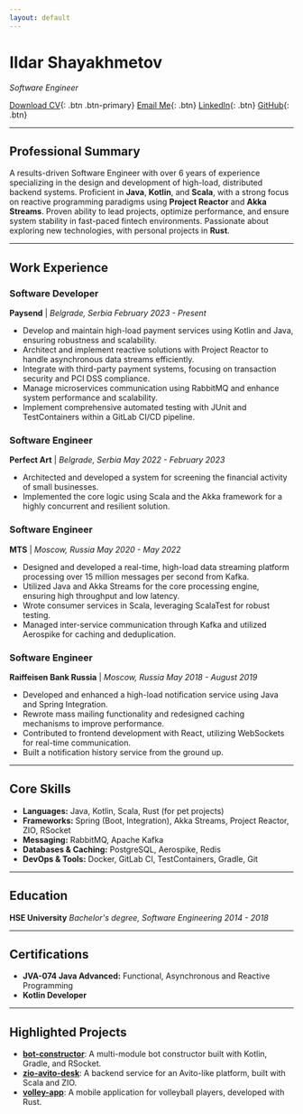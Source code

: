 ```yaml
---
layout: default
---
```


# Ildar Shayakhmetov
*Software Engineer*

[Download CV](./Ildar%20Shayakhmetov%20CV%20(1).pdf){: .btn .btn-primary}
[Email Me](mailto:il.sach@yandex.ru){: .btn}
[LinkedIn](https://www.linkedin.com/in/ildar-shayakhmetov-8471ab164){: .btn}
[GitHub](https://github.com/IldarRash){: .btn}

---

## Professional Summary

A results-driven Software Engineer with over 6 years of experience specializing in the design and development of high-load, distributed backend systems. Proficient in **Java**, **Kotlin**, and **Scala**, with a strong focus on reactive programming paradigms using **Project Reactor** and **Akka Streams**. Proven ability to lead projects, optimize performance, and ensure system stability in fast-paced fintech environments. Passionate about exploring new technologies, with personal projects in **Rust**.

---

## Work Experience

### **Software Developer**
**Paysend** | *Belgrade, Serbia*
*February 2023 - Present*

- Develop and maintain high-load payment services using Kotlin and Java, ensuring robustness and scalability.
- Architect and implement reactive solutions with Project Reactor to handle asynchronous data streams efficiently.
- Integrate with third-party payment systems, focusing on transaction security and PCI DSS compliance.
- Manage microservices communication using RabbitMQ and enhance system performance and scalability.
- Implement comprehensive automated testing with JUnit and TestContainers within a GitLab CI/CD pipeline.

### **Software Engineer**
**Perfect Art** | *Belgrade, Serbia*
*May 2022 - February 2023*

- Architected and developed a system for screening the financial activity of small businesses.
- Implemented the core logic using Scala and the Akka framework for a highly concurrent and resilient solution.

### **Software Engineer**
**MTS** | *Moscow, Russia*
*May 2020 - May 2022*

- Designed and developed a real-time, high-load data streaming platform processing over 15 million messages per second from Kafka.
- Utilized Java and Akka Streams for the core processing engine, ensuring high throughput and low latency.
- Wrote consumer services in Scala, leveraging ScalaTest for robust testing.
- Managed inter-service communication through Kafka and utilized Aerospike for caching and deduplication.

### **Software Engineer**
**Raiffeisen Bank Russia** | *Moscow, Russia*
*May 2018 - August 2019*

- Developed and enhanced a high-load notification service using Java and Spring Integration.
- Rewrote mass mailing functionality and redesigned caching mechanisms to improve performance.
- Contributed to frontend development with React, utilizing WebSockets for real-time communication.
- Built a notification history service from the ground up.

---

## Core Skills

- **Languages:** Java, Kotlin, Scala, Rust (for pet projects)
- **Frameworks:** Spring (Boot, Integration), Akka Streams, Project Reactor, ZIO, RSocket
- **Messaging:** RabbitMQ, Apache Kafka
- **Databases & Caching:** PostgreSQL, Aerospike, Redis
- **DevOps & Tools:** Docker, GitLab CI, TestContainers, Gradle, Git

---

## Education

**HSE University**
*Bachelor's degree, Software Engineering*
*2014 - 2018*

---

## Certifications

- **JVA-074 Java Advanced:** Functional, Asynchronous and Reactive Programming
- **Kotlin Developer**

---

## Highlighted Projects

- **[bot-constructor](https://github.com/IldarRash/bot-constructor)**: A multi-module bot constructor built with Kotlin, Gradle, and RSocket.
- **[zio-avito-desk](https://github.com/IldarRash/zio-avito-desk)**: A backend service for an Avito-like platform, built with Scala and ZIO.
- **[volley-app](https://github.com/IldarRash/volleyApp)**: A mobile application for volleyball players, developed with Rust. 